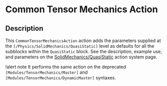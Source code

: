 # Common Tensor Mechanics Action

## Description

This `CommonTensorMechanicsAction` action adds the parameters supplied at the `[/Physics/SolidMechanics/QuasiStatic]` level as defaults for all the subblocks within the `QuasiStatic` block. See the description, example use, and parameters on the [SolidMechanics/QuasiStatic](/Physics/SolidMechanics/QuasiStatic/index.md) action system page.

!alert note
It performs the same action on the deprecated `[Modules/TensorMechanics/Master]` and
`[Modules/TensorMechanics/DynamicMaster]` syntaxes.
